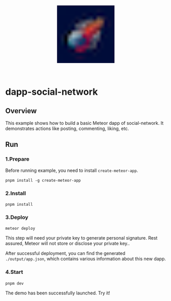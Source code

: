 <br/>
<p align="center">
<a href=" " target="_blank">
<img src="./vite.png" width="180" alt="Meteor logo">
</a >
</p >
<br/>

# dapp-social-network

## Overview

This example shows how to build a basic Meteor dapp of social-network. 
It demonstrates actions like posting, commenting, liking, etc.

## Run

### 1.Prepare

Before running example, you need to install `create-meteor-app`.

```
pnpm install -g create-meteor-app
```

### 2.Install

```
pnpm install
```

### 3.Deploy

```
meteor deploy
```

This step will need your private key to generate personal signature. Rest
assured, Meteor will not store or disclose your private key..

After successful deployment, you can find the generated `./output/app.json`,
which contains various information about this new dapp.

### 4.Start

```
pnpm dev
```

The demo has been successfully launched. Try it!
